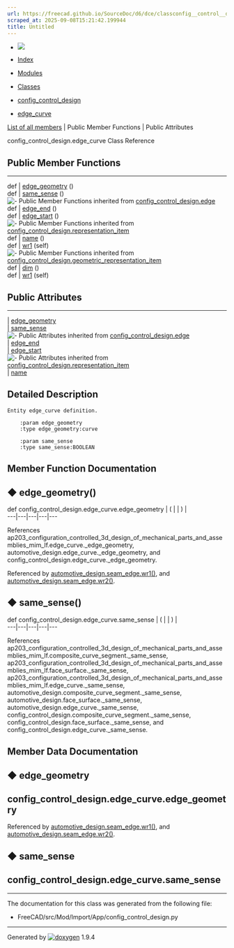 ```yaml
---
url: https://freecad.github.io/SourceDoc/d6/dce/classconfig__control__design_1_1edge__curve.html
scraped_at: 2025-09-08T15:21:42.199944
title: Untitled
---
```


  * [ ![](https://www.freecad.org/svg/logo-freecad.svg) ](https://freecadweb.org "FreeCAD")
  * [Index](../../index.html "Index")
  * [Modules](../../modules.html "Modules list")
  * [Classes](../../annotated.html "Annotated list")

  * [config_control_design](../../d4/d07/namespaceconfig__control__design.html)
  * [edge_curve](../../d6/dce/classconfig__control__design_1_1edge__curve.html)

[List of all members](../../d0/d28/classconfig__control__design_1_1edge__curve-members.html) | Public Member Functions | Public Attributes

config_control_design.edge_curve Class Reference

##  Public Member Functions  
  
---  
def | [edge_geometry](../../d6/dce/classconfig__control__design_1_1edge__curve.html#a6ce08f83e9e7875bdbd23412fa66752f) ()  
def | [same_sense](../../d6/dce/classconfig__control__design_1_1edge__curve.html#a2a13af0815ac2da44b46594ceef79d12) ()  
![-](../../closed.png) Public Member Functions inherited from
[config_control_design.edge](../../d5/d3e/classconfig__control__design_1_1edge.html)  
def | [edge_end](../../d5/d3e/classconfig__control__design_1_1edge.html#a147b65a6978977430c46f8ab40b03c08) ()  
def | [edge_start](../../d5/d3e/classconfig__control__design_1_1edge.html#a81ec6e171ce1f0ea828cb717021e6e13) ()  
![-](../../closed.png) Public Member Functions inherited from
[config_control_design.representation_item](../../d9/d69/classconfig__control__design_1_1representation__item.html)  
def | [name](../../d9/d69/classconfig__control__design_1_1representation__item.html#a5ea878073c85170f328deff23a9c5732) ()  
def | [wr1](../../d9/d69/classconfig__control__design_1_1representation__item.html#a4cdc1db49341dedc8f271ec89801c713) (self)  
![-](../../closed.png) Public Member Functions inherited from
[config_control_design.geometric_representation_item](../../d3/d18/classconfig__control__design_1_1geometric__representation__item.html)  
def | [dim](../../d3/d18/classconfig__control__design_1_1geometric__representation__item.html#aac385fb99d009b699d0d77f10ebdc5f1) ()  
def | [wr1](../../d3/d18/classconfig__control__design_1_1geometric__representation__item.html#a779ebde9495ea4132b585e06aa418f13) (self)  
  
##  Public Attributes  
  
---  
|
[edge_geometry](../../d6/dce/classconfig__control__design_1_1edge__curve.html#ad846c5ec98b651c557b736c32944a8cf)  
|
[same_sense](../../d6/dce/classconfig__control__design_1_1edge__curve.html#ae5d3ca0b5b50ff54cd34d0f1e5a92629)  
![-](../../closed.png) Public Attributes inherited from
[config_control_design.edge](../../d5/d3e/classconfig__control__design_1_1edge.html)  
|
[edge_end](../../d5/d3e/classconfig__control__design_1_1edge.html#a888e6fd2eb49c977bb80e57e05e412f5)  
|
[edge_start](../../d5/d3e/classconfig__control__design_1_1edge.html#a59f8150252d3cbc8ffe465d2ecdb0e86)  
![-](../../closed.png) Public Attributes inherited from
[config_control_design.representation_item](../../d9/d69/classconfig__control__design_1_1representation__item.html)  
|
[name](../../d9/d69/classconfig__control__design_1_1representation__item.html#a0e8be677f8410825a46422f3c0e1c128)  
  
## Detailed Description

    
    
    Entity edge_curve definition.
    
        :param edge_geometry
        :type edge_geometry:curve
    
        :param same_sense
        :type same_sense:BOOLEAN

## Member Function Documentation

## ◆ edge_geometry()

def config_control_design.edge_curve.edge_geometry  | ( | | ) |   
---|---|---|---|---  
  
References
ap203_configuration_controlled_3d_design_of_mechanical_parts_and_assemblies_mim_lf.edge_curve._edge_geometry,
automotive_design.edge_curve._edge_geometry, and
config_control_design.edge_curve._edge_geometry.

Referenced by
[automotive_design.seam_edge.wr1()](../../d1/d38/classautomotive__design_1_1seam__edge.html#a6867f7f7e20c40119163b629ca0b1573),
and
[automotive_design.seam_edge.wr2()](../../d1/d38/classautomotive__design_1_1seam__edge.html#a3e9b6478fcf0b0635c010697146a0435).

## ◆ same_sense()

def config_control_design.edge_curve.same_sense  | ( | | ) |   
---|---|---|---|---  
  
References
ap203_configuration_controlled_3d_design_of_mechanical_parts_and_assemblies_mim_lf.composite_curve_segment._same_sense,
ap203_configuration_controlled_3d_design_of_mechanical_parts_and_assemblies_mim_lf.face_surface._same_sense,
ap203_configuration_controlled_3d_design_of_mechanical_parts_and_assemblies_mim_lf.edge_curve._same_sense,
automotive_design.composite_curve_segment._same_sense,
automotive_design.face_surface._same_sense,
automotive_design.edge_curve._same_sense,
config_control_design.composite_curve_segment._same_sense,
config_control_design.face_surface._same_sense, and
config_control_design.edge_curve._same_sense.

## Member Data Documentation

## ◆ edge_geometry

config_control_design.edge_curve.edge_geometry  
---  
  
Referenced by
[automotive_design.seam_edge.wr1()](../../d1/d38/classautomotive__design_1_1seam__edge.html#a6867f7f7e20c40119163b629ca0b1573),
and
[automotive_design.seam_edge.wr2()](../../d1/d38/classautomotive__design_1_1seam__edge.html#a3e9b6478fcf0b0635c010697146a0435).

## ◆ same_sense

config_control_design.edge_curve.same_sense  
---  
  
* * *

The documentation for this class was generated from the following file:

  * FreeCAD/src/Mod/Import/App/config_control_design.py

* * *

Generated by
[![doxygen](../../doxygen.svg)](https://www.doxygen.org/index.html) 1.9.4

